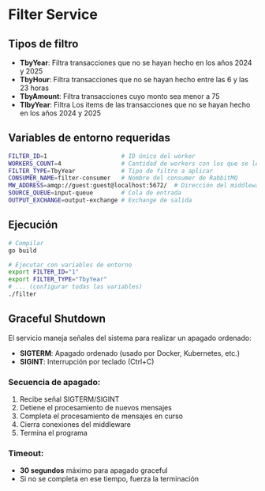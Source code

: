 # Filter Service

## Tipos de filtro

- **TbyYear**: Filtra transacciones que no se hayan hecho en los años 2024 y 2025
- **TbyHour**: Filtra transacciones que no se hayan hecho entre las 6 y las 23 horas
- **TbyAmount**: Filtra transacciones cuyo monto sea menor a 75
- **TIbyYear**: Filtra Los items de las transacciones que no se hayan hecho en los años 2024 y 2025

## Variables de entorno requeridas

```bash
FILTER_ID=1                     # ID único del worker
WORKERS_COUNT=4                 # Cantidad de workers con los que se levanto este servicio.
FILTER_TYPE=TbyYear             # Tipo de filtro a aplicar
CONSUMER_NAME=filter-consumer   # Nombre del consumer de RabbitMQ
MW_ADDRESS=amqp://guest:guest@localhost:5672/  # Dirección del middleware
SOURCE_QUEUE=input-queue        # Cola de entrada
OUTPUT_EXCHANGE=output-exchange # Exchange de salida
```

## Ejecución

```bash
# Compilar
go build

# Ejecutar con variables de entorno
export FILTER_ID="1"
export FILTER_TYPE="TbyYear"
# ... (configurar todas las variables)
./filter
```

## Graceful Shutdown

El servicio maneja señales del sistema para realizar un apagado ordenado:

- **SIGTERM**: Apagado ordenado (usado por Docker, Kubernetes, etc.)
- **SIGINT**: Interrupción por teclado (Ctrl+C)

### Secuencia de apagado:

1. Recibe señal SIGTERM/SIGINT
2. Detiene el procesamiento de nuevos mensajes
3. Completa el procesamiento de mensajes en curso
4. Cierra conexiones del middleware
5. Termina el programa

### Timeout:

- **30 segundos** máximo para apagado graceful
- Si no se completa en ese tiempo, fuerza la terminación

